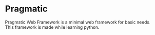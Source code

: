 # Pragmatic

Pragmatic Web Framework is a minimal web framework for basic needs. This framework is made while learning python. 
